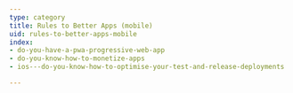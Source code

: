 ```yaml
---
type: category
title: Rules to Better Apps (mobile)
uid: rules-to-better-apps-mobile
index:
- do-you-have-a-pwa-progressive-web-app
- do-you-know-how-to-monetize-apps
- ios---do-you-know-how-to-optimise-your-test-and-release-deployments

---
```

<p>​​<br></p>



